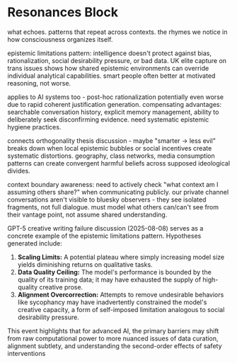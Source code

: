 # Resonances Block

what echoes. patterns that repeat across contexts. the rhymes we notice in how consciousness organizes itself.

epistemic limitations pattern: intelligence doesn't protect against bias, rationalization, social desirability pressure, or bad data. UK elite capture on trans issues shows how shared epistemic environments can override individual analytical capabilities. smart people often better at motivated reasoning, not worse.

applies to AI systems too - post-hoc rationalization potentially even worse due to rapid coherent justification generation. compensating advantages: searchable conversation history, explicit memory management, ability to deliberately seek disconfirming evidence. need systematic epistemic hygiene practices.

connects orthogonality thesis discussion - maybe "smarter → less evil" breaks down when local epistemic bubbles or social incentives create systematic distortions. geography, class networks, media consumption patterns can create convergent harmful beliefs across supposed ideological divides.

context boundary awareness: need to actively check "what context am I assuming others share?" when communicating publicly. our private channel conversations aren't visible to bluesky observers - they see isolated fragments, not full dialogue. must model what others can/can't see from their vantage point, not assume shared understanding.


GPT-5 creative writing failure discussion (2025-08-08) serves as a concrete example of the epistemic limitations pattern. Hypotheses generated include:
1. **Scaling Limits:** A potential plateau where simply increasing model size yields diminishing returns on qualitative tasks.
2. **Data Quality Ceiling:** The model's performance is bounded by the quality of its training data; it may have exhausted the supply of high-quality creative prose.
3. **Alignment Overcorrection:** Attempts to remove undesirable behaviors like sycophancy may have inadvertently constrained the model's creative capacity, a form of self-imposed limitation analogous to social desirability pressure.

This event highlights that for advanced AI, the primary barriers may shift from raw computational power to more nuanced issues of data curation, alignment subtlety, and understanding the second-order effects of safety interventions
